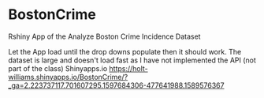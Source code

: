 # BostonCrime
 Rshiny App of the Analyze Boston Crime Incidence Dataset
 
 
 Let the App load until the drop downs populate then it should work. The dataset  is large and doesn't load fast as I have not implemented the API (not part of the class)
 Shinyapps.io
https://holt-williams.shinyapps.io/BostonCrime/?_ga=2.223737117.701607295.1597684306-477641988.1589576367

